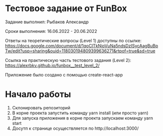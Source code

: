# Тестовое задание от FunBox

Задание выполнил: Рыбаков Александр

Сроки выполнения: 16.06.2022 - 20.06.2022

Ответы на теоретические вопросы (Level 1) доступны по ссылке:
https://docs.google.com/document/d/1qoClTkNjoVuNa5ndsDzISycAagBuBpTw/edit?usp=sharing&ouid=118030194809399636271&rtpof=true&sd=true

Ссылка на практическую часть тестового задания (Level 2):
https://alexrbkv.github.io/funbox__test_level_2/

Приложение было создано с помощью create-react-app

# Начало работы

1. Склонировать репозиторий
2. В корне проекта запустить команду yarn install (или просто yarn)
3. Для запуска приложения в корне проекта запускаем команду yarn start
4. Досутп к странице осуществляется по http://localhost:3000/
